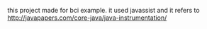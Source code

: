 this project made for bci example.
it used javassist and it refers to http://javapapers.com/core-java/java-instrumentation/
